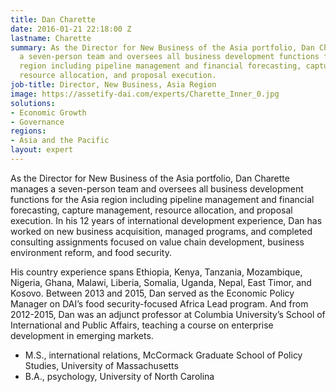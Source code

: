 ```yaml
---
title: Dan Charette
date: 2016-01-21 22:18:00 Z
lastname: Charette
summary: As the Director for New Business of the Asia portfolio, Dan Charette manages
  a seven-person team and oversees all business development functions for the Asia
  region including pipeline management and financial forecasting, capture management,
  resource allocation, and proposal execution.
job-title: Director, New Business, Asia Region
image: https://assetify-dai.com/experts/Charette_Inner_0.jpg
solutions:
- Economic Growth
- Governance
regions:
- Asia and the Pacific
layout: expert
---
```


As the Director for New Business of the Asia portfolio, Dan Charette manages a seven-person team and oversees all business development functions for the Asia region including pipeline management and financial forecasting, capture management, resource allocation, and proposal execution. In his 12 years of international development experience, Dan has worked on new business acquisition, managed programs, and completed consulting assignments focused on value chain development, business environment reform, and food security.  

His country experience spans Ethiopia, Kenya, Tanzania, Mozambique, Nigeria, Ghana, Malawi, Liberia, Somalia, Uganda, Nepal, East Timor, and Kosovo. Between 2013 and 2015, Dan served as the Economic Policy Manager on DAI’s food security-focused Africa Lead program. And from 2012-2015, Dan was an adjunct professor at Columbia University’s School of International and Public Affairs, teaching a course on enterprise development in emerging markets. 
 
* M.S., international relations, McCormack Graduate School of Policy Studies, University of Massachusetts
* B.A., psychology, University of North Carolina